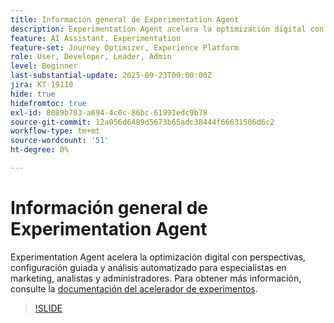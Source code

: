 ```yaml
---
title: Información general de Experimentation Agent
description: Experimentation Agent acelera la optimización digital con perspectivas, configuración guiada y análisis automatizado para especialistas en marketing, analistas y administradores.
feature: AI Assistant, Experimentation
feature-set: Journey Optimizer, Experience Platform
role: User, Developer, Leader, Admin
level: Beginner
last-substantial-update: 2025-09-23T00:00:00Z
jira: KT-19110
hide: true
hidefromtoc: true
exl-id: 8089b703-a694-4c0c-86bc-61991edc9b78
source-git-commit: 12a056d6489d5673b65adc38444f66631506d6c2
workflow-type: tm+mt
source-wordcount: '51'
ht-degree: 0%

---
```


# Información general de Experimentation Agent

Experimentation Agent acelera la optimización digital con perspectivas, configuración guiada y análisis automatizado para especialistas en marketing, analistas y administradores. Para obtener más información, consulte la [documentación del acelerador de experimentos](https://experienceleague.adobe.com/es/docs/journey-optimizer/using/content-management/content-experiment/experiment/experiment-accelerator).

>[!SLIDE](experimentation-agent-overview)

